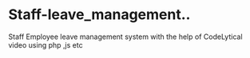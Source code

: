 # Staff-leave_management..
Staff Employee leave management system with the help of CodeLytical video using php ,js etc 
